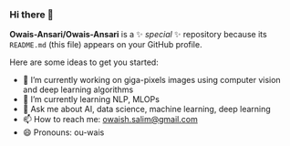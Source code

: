 ### Hi there 👋

**Owais-Ansari/Owais-Ansari** is a ✨ _special_ ✨ repository because its `README.md` (this file) appears on your GitHub profile.

Here are some ideas to get you started:

- 🔭 I’m currently working on giga-pixels images using computer vision and deep learning algorithms
- 🌱 I’m currently learning NLP, MLOPs
- 💬 Ask me about AI, data science, machine learning, deep learning
- 📫 How to reach me: owaish.salim@gmail.com
- 😄 Pronouns: ou-wais

